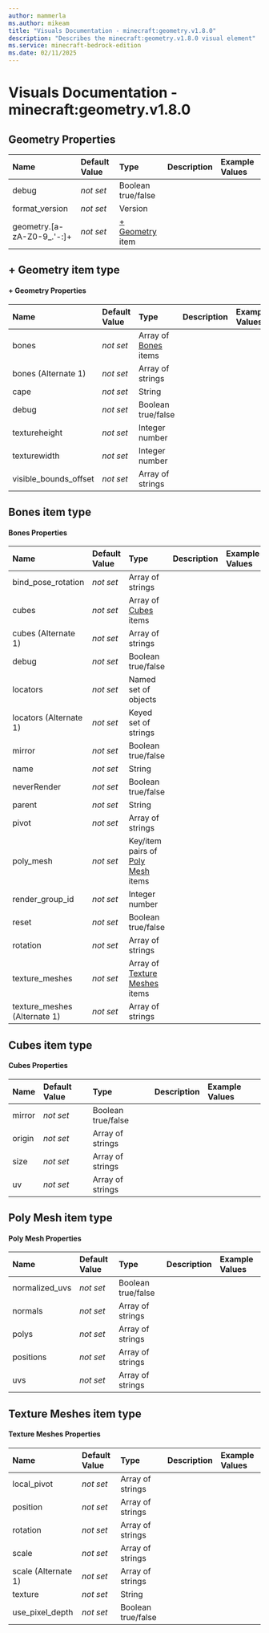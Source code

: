 ```yaml
---
author: mammerla
ms.author: mikeam
title: "Visuals Documentation - minecraft:geometry.v1.8.0"
description: "Describes the minecraft:geometry.v1.8.0 visual element"
ms.service: minecraft-bedrock-edition
ms.date: 02/11/2025 
---
```


# Visuals Documentation - minecraft:geometry.v1.8.0


## Geometry Properties

|Name       |Default Value |Type |Description |Example Values |
|:----------|:-------------|:----|:-----------|:------------- |
| debug | *not set* | Boolean true/false |  |  | 
| format_version | *not set* | Version |  |  | 
| geometry.[a-zA-Z0-9_.'-:]+ | *not set* | [+ Geometry](#+-geometry-item-type) item |  |  | 

## + Geometry item type

#### + Geometry Properties

|Name       |Default Value |Type |Description |Example Values |
|:----------|:-------------|:----|:-----------|:------------- |
| bones | *not set* | Array of [Bones](#bones-item-type) items |  |  | 
| bones (Alternate 1) | *not set* | Array of strings |  |  | 
| cape | *not set* | String |  |  | 
| debug | *not set* | Boolean true/false |  |  | 
| textureheight | *not set* | Integer number |  |  | 
| texturewidth | *not set* | Integer number |  |  | 
| visible_bounds_offset | *not set* | Array of strings |  |  | 

## Bones item type

#### Bones Properties

|Name       |Default Value |Type |Description |Example Values |
|:----------|:-------------|:----|:-----------|:------------- |
| bind_pose_rotation | *not set* | Array of strings |  |  | 
| cubes | *not set* | Array of [Cubes](#cubes-item-type) items |  |  | 
| cubes (Alternate 1) | *not set* | Array of strings |  |  | 
| debug | *not set* | Boolean true/false |  |  | 
| locators | *not set* | Named set of objects |  |  | 
| locators (Alternate 1) | *not set* | Keyed set of strings |  |  | 
| mirror | *not set* | Boolean true/false |  |  | 
| name | *not set* | String |  |  | 
| neverRender | *not set* | Boolean true/false |  |  | 
| parent | *not set* | String |  |  | 
| pivot | *not set* | Array of strings |  |  | 
| poly_mesh | *not set* | Key/item pairs of [Poly Mesh](#poly-mesh-item-type) items |  |  | 
| render_group_id | *not set* | Integer number |  |  | 
| reset | *not set* | Boolean true/false |  |  | 
| rotation | *not set* | Array of strings |  |  | 
| texture_meshes | *not set* | Array of [Texture Meshes](#texture-meshes-item-type) items |  |  | 
| texture_meshes (Alternate 1) | *not set* | Array of strings |  |  | 

## Cubes item type

#### Cubes Properties

|Name       |Default Value |Type |Description |Example Values |
|:----------|:-------------|:----|:-----------|:------------- |
| mirror | *not set* | Boolean true/false |  |  | 
| origin | *not set* | Array of strings |  |  | 
| size | *not set* | Array of strings |  |  | 
| uv | *not set* | Array of strings |  |  | 

## Poly Mesh item type

#### Poly Mesh Properties

|Name       |Default Value |Type |Description |Example Values |
|:----------|:-------------|:----|:-----------|:------------- |
| normalized_uvs | *not set* | Boolean true/false |  |  | 
| normals | *not set* | Array of strings |  |  | 
| polys | *not set* | Array of strings |  |  | 
| positions | *not set* | Array of strings |  |  | 
| uvs | *not set* | Array of strings |  |  | 

## Texture Meshes item type

#### Texture Meshes Properties

|Name       |Default Value |Type |Description |Example Values |
|:----------|:-------------|:----|:-----------|:------------- |
| local_pivot | *not set* | Array of strings |  |  | 
| position | *not set* | Array of strings |  |  | 
| rotation | *not set* | Array of strings |  |  | 
| scale | *not set* | Array of strings |  |  | 
| scale (Alternate 1) | *not set* | Array of strings |  |  | 
| texture | *not set* | String |  |  | 
| use_pixel_depth | *not set* | Boolean true/false |  |  | 
